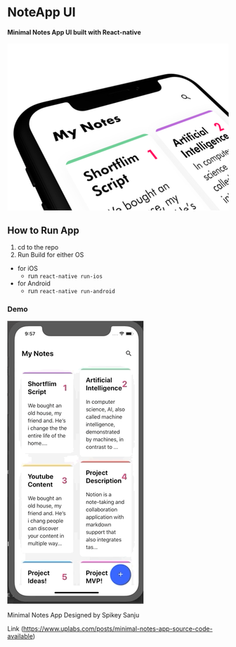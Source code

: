 # NoteApp UI

#### Minimal Notes App UI built with React-native

![alt text](./preview.png)

## How to Run App

1. cd to the repo
2. Run Build for either OS

- for iOS
  - run `react-native run-ios`
- for Android
  - run `react-native run-android`

### Demo

![alt text](./preview-gif.gif)

Minimal Notes App
Designed by Spikey Sanju

Link (https://www.uplabs.com/posts/minimal-notes-app-source-code-available)
